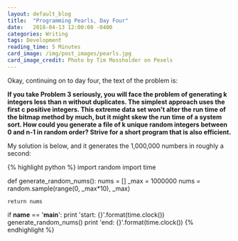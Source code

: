 ```yaml
---
layout: default_blog
title:  "Programming Pearls, Day Four"
date:   2018-04-13 12:00:00 -0400
categories: Writing
tags: Development
reading_time: 5 Minutes
card_image: /img/post_images/pearls.jpg
card_image_credit: Photo by Tim Mossholder on Pexels
---
```


Okay, continuing on to day four, the text of the problem is: 

__If you take Problem 3 seriously, you will face the problem of generating k
integers less than n without duplicates. The simplest approach uses the first c
positive integers. This extreme data set won't alter the run time of the bitmap
method by much, but it might skew the run time of a system sort. How could you
generate a file of k unique random integers between 0 and n-1 in random order?
Strive for a short program that is also efficient.__

My solution is below, and it generates the 1,000,000 numbers in roughly a second:

{% highlight python %}
import random
import time

def generate_random_nums():
    nums = []
    _max = 1000000
    nums = random.sample(range(0, _max*10), _max)

    return nums

if __name__ == '__main__':
    print 'start: {}'.format(time.clock())
    generate_random_nums()
    print 'end: {}'.format(time.clock())
{% endhighlight %}
